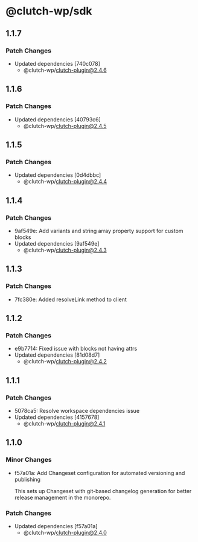 # @clutch-wp/sdk

## 1.1.7

### Patch Changes

- Updated dependencies [740c078]
  - @clutch-wp/clutch-plugin@2.4.6

## 1.1.6

### Patch Changes

- Updated dependencies [40793c6]
  - @clutch-wp/clutch-plugin@2.4.5

## 1.1.5

### Patch Changes

- Updated dependencies [0d4dbbc]
  - @clutch-wp/clutch-plugin@2.4.4

## 1.1.4

### Patch Changes

- 9af549e: Add variants and string array property support for custom blocks
- Updated dependencies [9af549e]
  - @clutch-wp/clutch-plugin@2.4.3

## 1.1.3

### Patch Changes

- 7fc380e: Added resolveLink method to client

## 1.1.2

### Patch Changes

- e9b7714: Fixed issue with blocks not having attrs
- Updated dependencies [81d08d7]
  - @clutch-wp/clutch-plugin@2.4.2

## 1.1.1

### Patch Changes

- 5078ca5: Resolve workspace dependencies issue
- Updated dependencies [4157678]
  - @clutch-wp/clutch-plugin@2.4.1

## 1.1.0

### Minor Changes

- f57a01a: Add Changeset configuration for automated versioning and publishing

  This sets up Changeset with git-based changelog generation for better release management in the monorepo.

### Patch Changes

- Updated dependencies [f57a01a]
  - @clutch-wp/clutch-plugin@2.4.0
